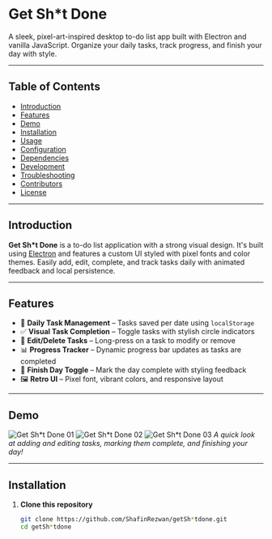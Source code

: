 # Get Sh\*t Done

A sleek, pixel-art-inspired desktop to-do list app built with Electron and vanilla JavaScript. Organize your daily tasks, track progress, and finish your day with style.

---

## Table of Contents

- [Introduction](#introduction)
- [Features](#features)
- [Demo](#demo)
- [Installation](#installation)
- [Usage](#usage)
- [Configuration](#configuration)
- [Dependencies](#dependencies)
- [Development](#development)
- [Troubleshooting](#troubleshooting)
- [Contributors](#contributors)
- [License](#license)

---

## Introduction

**Get Sh\*t Done** is a to-do list application with a strong visual design. It's built using [Electron](https://electronjs.org) and features a custom UI styled with pixel fonts and color themes. Easily add, edit, complete, and track tasks daily with animated feedback and local persistence.

---

## Features

- 📅 **Daily Task Management** – Tasks saved per date using `localStorage`
- ✅ **Visual Task Completion** – Toggle tasks with stylish circle indicators
- 📝 **Edit/Delete Tasks** – Long-press on a task to modify or remove
- 📊 **Progress Tracker** – Dynamic progress bar updates as tasks are completed
- 🏁 **Finish Day Toggle** – Mark the day complete with styling feedback
- 🖼️ **Retro UI** – Pixel font, vibrant colors, and responsive layout

---

## Demo

![Get Sh*t Done 01](https://github.com/ShafinRezwan/ToDoList/blob/295b91ae833b5a7b286ebab08068d25215e35f58/Wireframes/01%20Current%20Day.png)
![Get Sh*t Done 02](https://github.com/ShafinRezwan/ToDoList/blob/6a7d2e7aeb1967619da3fbfb71613e263b8459bf/Wireframes/03%20Check%20off.png)
![Get Sh*t Done 03](https://github.com/ShafinRezwan/ToDoList/blob/6a7d2e7aeb1967619da3fbfb71613e263b8459bf/Wireframes/04%20Hold%20Click.png)
*A quick look at adding and editing tasks, marking them complete, and finishing your day!*

---

## Installation

1. **Clone this repository**

   ```bash
   git clone https://github.com/ShafinRezwan/getSh*tdone.git
   cd getSh*tdone
